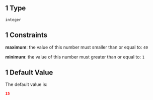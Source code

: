 ## 1 Type

`integer`

## 1 Constraints

**maximum**: the value of this number must smaller than or equal to: `40`

**minimum**: the value of this number must greater than or equal to: `1`

## 1 Default Value

The default value is:

```json
15
```
